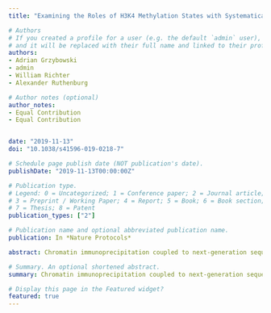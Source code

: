 ```yaml
---
title: "Examining the Roles of H3K4 Methylation States with Systematically Characterized Antibodies"

# Authors
# If you created a profile for a user (e.g. the default `admin` user), write the username (folder name) here 
# and it will be replaced with their full name and linked to their profile.
authors:
- Adrian Grzybowski
- admin
- William Richter
- Alexander Ruthenburg

# Author notes (optional)
author_notes:
- Equal Contribution
- Equal Contribution


date: "2019-11-13"
doi: "10.1038/s41596-019-0218-7"

# Schedule page publish date (NOT publication's date).
publishDate: "2019-11-13T00:00:00Z"

# Publication type.
# Legend: 0 = Uncategorized; 1 = Conference paper; 2 = Journal article;
# 3 = Preprint / Working Paper; 4 = Report; 5 = Book; 6 = Book section;
# 7 = Thesis; 8 = Patent
publication_types: ["2"]

# Publication name and optional abbreviated publication name.
publication: In *Nature Protocols*

abstract: Chromatin immunoprecipitation coupled to next-generation sequencing (ChIP-seq) has served as the central method for the study of histone modifications for the past decade. In ChIP-seq analyses, antibodies selectively capture nucleosomes bearing a modification of interest and the associated DNA is then mapped to the genome to determine the distribution of the mark. This approach has several important drawbacks: (i) ChIP interpretation necessitates the assumption of perfect antibody specificity, despite growing evidence that this is often not the case. (ii) Common methods for evaluating antibody specificity in other formats have little or no bearing on specificity within a ChIP experiment. (iii) Uncalibrated ChIP is reported as relative enrichment, which is biologically meaningless outside the experimental reference frame defined by a discrete immunoprecipitation (IP), thus preventing facile comparison across experimental conditions or modifications. (iv) Differential library amplification and loading onto next-generation sequencers, as well as computational normalization, can further compromise quantitative relationships that may exist between samples. Consequently, the researcher is presented with a series of potential pitfalls and is blind to nearly all of them. Here we provide a detailed protocol for internally calibrated ChIP (ICeChIP), a method we recently developed to resolve these problems by spike-in of defined nucleosomal standards within a ChIP procedure. This protocol is optimized for specificity and quantitative power, allowing for measurement of antibody specificity and absolute measurement of histone modification density (HMD) at genomic loci on a biologically meaningful scale enabling unambiguous comparisons. We provide guidance on optimal conditions for next-generation sequencing (NGS) and instructions for data analysis. This protocol takes between 17 and 18 h, excluding time for sequencing or bioinformatic analysis. The ICeChIP procedure enables accurate measurement of histone post-translational modifications (PTMs) genome-wide in mammalian cells as well as Drosophila melanogaster and Caenorhabditis elegans, indicating suitability for use in eukaryotic cells more broadly.

# Summary. An optional shortened abstract.
summary: Chromatin immunoprecipitation coupled to next-generation sequencing (ChIP-seq) has served as the central method for the study of histone modifications for the past decade. Here we provide a detailed protocol for internally calibrated ChIP (ICeChIP), a method we recently developed to resolve these problems by spike-in of defined nucleosomal standards within a ChIP procedure. This protocol is optimized for specificity and quantitative power, allowing for measurement of antibody specificity and absolute measurement of histone modification density (HMD) at genomic loci on a biologically meaningful scale enabling unambiguous comparisons. We provide guidance on optimal conditions for next-generation sequencing (NGS) and instructions for data analysis. This protocol takes between 17 and 18 h, excluding time for sequencing or bioinformatic analysis. The ICeChIP procedure enables accurate measurement of histone post-translational modifications (PTMs) genome-wide in mammalian cells as well as Drosophila melanogaster and Caenorhabditis elegans, indicating suitability for use in eukaryotic cells more broadly.

# Display this page in the Featured widget?
featured: true
---
```

